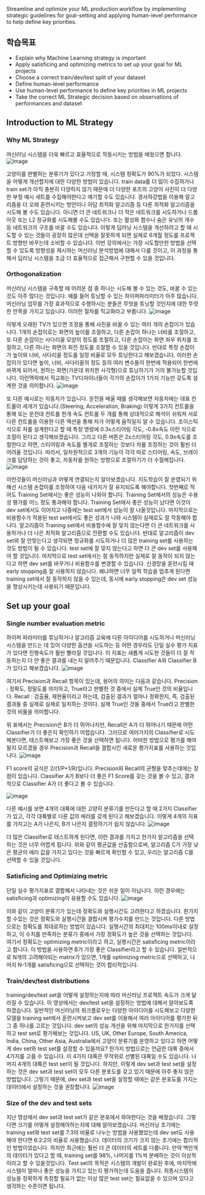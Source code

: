 Streamline and optimize your ML production workflow by implementing strategic guidelines for goal-setting and applying human-level performance to help define key priorities.

## 학습목표
- Explain why Machine Learning strategy is important
- Apply satisficing and optimizing metrics to set up your goal for ML projects
- Choose a correct train/dev/test split of your dataset
- Define human-level performance
- Use human-level performance to define key priorities in ML projects
- Take the correct ML Strategic decision based on observations of performances and dataset

## Introduction to ML Strategy
### Why ML Strategy
머신러닝 시스템을 더욱 빠르고 효율적으로 작동시키는 방법을 배웠으면 합니다.
![image](https://github.com/ellieso/coursera-deep-learning-specialization/assets/83899219/1465b6d9-ae2c-4770-922f-650cf572ce8d)

고양이를 판별하는 분류기가 있다고 가정할 때, 시스템 정확도가 90%가 되었다. 시스템을 어떻게 개선할지에 대한 다양한 방법이 있습니다.
train data를 더 많이 수집하거나 train set가 아직 충분히 다양하지 않기 때문에 더 다양한 포즈의 고양이 사진이 더 다양한 부정 예시 세트를 수집해야한다고 얘기할 수도 있습니다. 경사하강법을 이용해 알고리즘을 더 오래 훈련시키는 방안이나 아담 최적화 알고리즘 등 다른 최적화 알고리즘을 시도해 볼 수도 있습니다. 아니면 더 큰 네트워크나 더 작은 네트워크를 시도하거나 드롭아웃 또는 L2 정규화를 시도해볼 수도 있습니다. 또는 활성화 함수나 숨은 유닛의 개수 등 네트워크의 구조를 바꿀 수도 있습니다.
이렇게 딥러닝 시스템을 개선하려고 할 때 시도할 수 있는 것들이 굉장히 많은데 선택을 잘못하게 되면 실제로 6개월 정도를 프로젝트 방향만 바꾸는데 소비할 수 있습니다.
이번 강의에서는 가장 시도할만한 방법을 선택할 수 있도록 방향성을 제시하는 머신러닝 분석방법에 대해서 다룰 것이고, 이 과정을 통해서 딥러닝 시스템을 조금 더 효율적으로 접근해서 구현할 수 있을 것입니다.

### Orthogonalization
머신러닝 시스템을 구축할 때 어려운 점 중 하나는 시도해 볼 수 있는 것도, 바꿀 수 있는 것도 아주 많다는 것입니다. 예를 들어 튜닝할 수 있는 하이퍼파라미터가 아주 많습니다. 머신러닝 업무를 가장 효과적으로 수행하시는 분들은 무엇을 튜닝할 것인지에 대한 뚜렷한 안목을 가지고 있습니다. 이러한 절차를 직교화라고 부릅니다.
![image](https://github.com/ellieso/coursera-deep-learning-specialization/assets/83899219/e2ae864d-c7ce-4b42-a16f-07b49bbbcfdf)

이렇게 오래된 TV가 있으면 조정을 통해 사진을 바꿀 수 있는 여러 개의 손잡이가 있습니다. 1개의 손잡이로는 화면의 높이를 조절하고, 다른 손잡이 하나는 너비를 조절하고, 또 다른 손잡이는 사다리꼴 모양의 정도를 조절하고, 다른 손잡이는 화면 좌우 위치를 조절하고, 다른 하나는 화면의 회전 정도를 조절할 수 있을 것입니다. 반대로 특정 손잡이가 높이와 너비, 사다리꼴 정도를 일정 비율로 모두 튜닝한다고 해보겠습니다. 이러한 손잡이가 있다면 높이, 너비, 사다리꼴의 정도 등의 여러 변수들이 한번에 적용되어 한번에 바뀌게 되어서, 원하는 화면(가운데 위치한 사각형)으로 튜닝하기가 거의 불가능할 것입니다. 이런맥락에서 직교화는 TV디자이너들이 각가의 손잡이가 1가지 기능만 갖도록 설계한 것을 의미합니다.
![image](https://github.com/ellieso/coursera-deep-learning-specialization/assets/83899219/3c45e686-8ee3-464b-ae44-3123cf042e54)

또 다른 예시로는 자동차가 있습니다. 운전을 배울 때를 생각해보면 자동차에는 대표 컨트롤이 세개가 있습니다.(Steering, Acceleration, Braking) 이렇게 3가지 컨트롤을 통해 또는 운전대 컨트롤 한개 속도 컨트롤 두 개를 통해 상대적으로 해석이 쉬워져 서로 다른 컨트롤을 이용한 다른 액션을 통해 차가 어떻게 움직일지 알 수 있습니다. 조이스틱식으로 차를 설계한다고 할 때 특정 명령에 0.3x스티어링 각도, -0.8x속도 이런 식으로 조절이 된다고 생각해보겠습니다. 그리고 다른 버튼은 2x스티어링 각도, 0.9x속도를 조절한다고 하면, 스티어링과 속도를 별개로 조절하는 것보다 차를 조정하는 것이 훨씬 더 어려울 것입니다. 따라서, 일차원적으로 3개의 기능이 각각 따로 스티어링, 속도, 브레이크를 담당하는 것이 좋고, 자동차를 원하는 방향으로 조절하기가 더 수월해집니다.
![image](https://github.com/ellieso/coursera-deep-learning-specialization/assets/83899219/df1dc18d-d18a-4100-a866-55a995ea1a3f)

이런것들이 머신러닝과 어떻게 연결되는지 알아보겠습니다. 지도학습이 잘 운영되기 위해선 시스템 손잡이를 조정하여 다음 네가지가 잘 유지되도록 해야합니다. 첫번째로 적어도 Training Set에서는 좋은 성능이 나와야 합니다. Training Set에서의 성능은 수용성 평가를 어느 정도 통과해야 합니다. Training Set에서 좋은 성능이 났다면 이것이 dev set에서도 이어지고 나중에는 test set에서 성능이 잘 나올것입니다. 마지막으로는 비용함수가 적용된 test set에서도 좋은 성과가 나와 시스템이 실제로도 잘 작동해야 합니다. 알고리즘이 Training set에서 비용함수에 잘 맞지 않는다면 더 큰 네트워크를 사용하거나 더 나은 최적화 알고리즘으로 전환할 수도 있습니다. 반대로 알고리즘이 dev set와 잘 안맞는다고 생각되면 정규화를 시도하거나 더 많은 training set를 사용하는 것도 방법이 될 수 있습니다. test set에 잘 맞지 않는다고 하면 더 큰 dev set를 사용해야 할 것입니다. 마지막으로 test set에서는 잘 동작하지만 실제로 잘 동작이 되지 않는다고 하면 dev set를 바꾸거나 비용함수를 변경할 수 있습니다.
신경망을 훈련시킬 때 early stopping을 잘 사용하지 않습니다. 왜냐하면 너무 일찍 학습을 멈추게 된다면 training set에서 잘 동작하지 않을 수 있는데, 동시에 early stopping은 dev set 성능을 향상시키는데 사용되기 때문입니다.

## Set up your goal
### Single number evaluation metric
하이퍼 파라미터를 튜닝하거나 알고리즘 교육에 다른 아이디어를 시도하거나 머신러닝 시스템을 만드는 데 있어 다양한 옵션을 시도하는 등 어떤 경우라도 단일 실수 평가 지표가 있다면 진행속도가 훨씬 빨라질 것입니다. 이 지표는 새롭게 시도한 것들이 더 잘 작동하는지 더 안 좋은 결과를 내는지 알려주기 때문입니다.
Classifier A와 Classifier B가 있다고 해보겠습니다.
![image](https://github.com/ellieso/coursera-deep-learning-specialization/assets/83899219/f657bd9c-a8ff-4c98-83d1-fed6f0227830)

여기서 Precision과 Recall 항목이 있는데, 용어의 의미는 다음과 같습니다.
Precision : 정확도, 정밀도를 의미하고, True라고 판별한 것 중에서 실제 True인 것의 비율입니다.
Recall : 검출율, 재현율이라고 하는데, 검출된 결과가 얼마나 정확한지, 즉, 검출된 결과들 중 실제로 실제로 일치하는 것이다. 실제 True인 것들 중에서 True라고 판별한 것의 비율을 의미합니다.

위 표에서는 Precision은 B가 더 뛰어나지만, Recall은 A가 더 뛰어나기 때문에 어떤 Classifier가 더 좋은지 확인하기 어렵습니다. 그러므로 여러가지의 Classifier로 시도해본다면, 테스트해보고 가장 좋은 것을 선택하면 됩니다.
어떠한 방법으로 평가를 해야될지 모르겠을 경우  Precision과 Recall을 결합시킨 새로운 평가지표를 사용하는 것입니다.
![image](https://github.com/ellieso/coursera-deep-learning-specialization/assets/83899219/183903d5-8384-492c-809c-e1f0a2a80fd5)

F1 score의 공식은 2/(1/P+1/R)입니다. Precision와 Recall의 균형을 맞추는데에는 장점이 있습니다. Classifier A가 B보다 더 좋은 F1 Score를 갖는 것을 볼 수 있고, 결과적으로 Classifier A가 더 좋다고 볼 수 있습니다.

![image](https://github.com/ellieso/coursera-deep-learning-specialization/assets/83899219/21a5f90b-9477-4bc1-ac04-bab3b8542596)

다른 예시를 보면 4개의 대륙에 대한 고양히 분류기를 만든다고 할 때 2가지 Classifier가 있고, 각각 대륙별로 다른 값의 에러를 갖게 된다고 해보겠습니다. 이렇게 4개의 지표를 가지고는 A가 나은지, B가 나은지 결정하기가 쉽지 않습니다.
![image](https://github.com/ellieso/coursera-deep-learning-specialization/assets/83899219/b3c11887-b88f-448c-970d-8b2ea1d5d46f)

더 많은 Classifier로 테스트하게 된다면, 이런 결과를 가지고 한가지 알고리즘을 선택하는 것은 너무 어렵게 됩니다. 위와 같이 평균값을 산출함으로써, 알고리즘 C가 가장 낮은 평균의 에러 값을 가지고 있다는 것을 빠르게 확인할 수 있고, 우리는 알고리즘 C를 선택할 수 있을 것입니다.

### Satisficing and Optimizing metric
단일 실수 평가지표로 결합해서 나타내는 것은 쉬운 일이 아닙니다. 이런 경우에는 satisficing과 optimizing이 유용할 수도 있습니다.
![image](https://github.com/ellieso/coursera-deep-learning-specialization/assets/83899219/3b982886-f5c1-4b30-b3d5-40b2c6bf0ed8)

이와 같이 고양이 분류기가 있는데 정확도와 실행시간도 고려한다고 하겠습니다. 한가지 할 수있는 것은 정확도와 실행시간을 결합시켜 평가수치를 만드는 것입니다.
다른 방법으로는 정확도를 최대로하는 방법이 있습니다. 실행시간의 최대치는 100ms이내로 설정하고, 이 수치를 만족하는 분류기 중에서 가장 정확도가 높은 것을 선택하는 것입니다. 여기서 정확도는 optimizing metric이라고 하고, 실행시간은 satisficing metric이라고 합니다. 이 방법을 사용하면 B가 가장 좋은 Classifier라고 할 수 있습니다.
일반적으로 N개의 고려해야되는 matrix가 있으면, 1개를 optimizing metric으로 선택하고, 나머지 N-1개를 satisficing으로 선택하는 것이 합리적입니다.

### Train/dev/test distributions
training/dev/test set을 어떻게 설정하는지에 따라 머신러닝 프로젝트 속도가 크게 달라질 수 있습니다. 이 영상에서는 dev/test set을 설정하는 방법에 대해서 알아보도록 하겠습니다.
일반적인 머신러닝의 워크플로우는 다양한 아이디어를 시도해보고 다양한 모델을 training set에서 훈련시켜보고 dev set를 이용해서 여러 아이디어를 평가한 뒤 그 중 하나를 고르는 것입니다. dev set의 성능 개선을 위해 마지막으로 한가지를 선택하고 test set로 평가해보는 것입니다.
US, UK, Other Europe, South America, India, China, Other Asia, Australia에서 고양이 분류기를 운영하고 있다고 하면 어떻게 dev set와 test set를 설정할 수 있을까요? 한가지 방법으로는 언급한 대륙 중에서 4가지를 고를 수 있습니다. 이 4가지 대륙은 무작위로 선별된 대륙일 수도 있습니다. 나머지 4개의 대륙은 test set이 될 것입니다. 하지만, 이렇게 dev set과 test set을 설정하는 것은 dev set과 test set이 모두 다른 분포도를 갖고 있기 때문에 아주 좋지 않은 방법입니다. 그렇기 때문에, dev set과 test set을 설정할 때에는 같은 분포도를 가지는 데이터에서 설정하는 것을 권장합니다.
![image](https://github.com/ellieso/coursera-deep-learning-specialization/assets/83899219/2da44cb3-5985-4b11-95c5-492754c9a0ee)


### Size of the dev and test sets
지난 영상에서 dev set과 test set가 같은 분포에서 와야한다는 것을 배웠습니다. 그렇다면 크기를 어떻게 설정해야하는지에 대해 알아보겠습니다.
머신러닝 초기에는 training set와 test set를 7:3의 비율로 나누는 방법을 사용했었는데 dev set도 사용해야 한다면 6:2:2의 비율로 사용했습니다. 데이터의 크기가 크지 않는 초기에는 합리적인 방법이었습니다. 하지만 최근에는 훨씬 더 큰 데이터의 세트를 다룹니다. 만약 백만개의 데이터가 있다고 할 때, training set를 98%, 나머지를 1%씩 분배하는 것이 이상적이라고 할 수 있을것입니다. 
Test set의 목적은 시스템의 개발이 완료된 후에, 마지막에 시스템이 얼마나 좋은 성능을 가지고 있는지 평가하는데 도움을 줍니다. 최종시스템의 성능을 정확하게 측정할 필요가 없는 이상 많은 test set는 필요없을 수 있으며 있다고 생각하는 수준이면 됩니다. 
